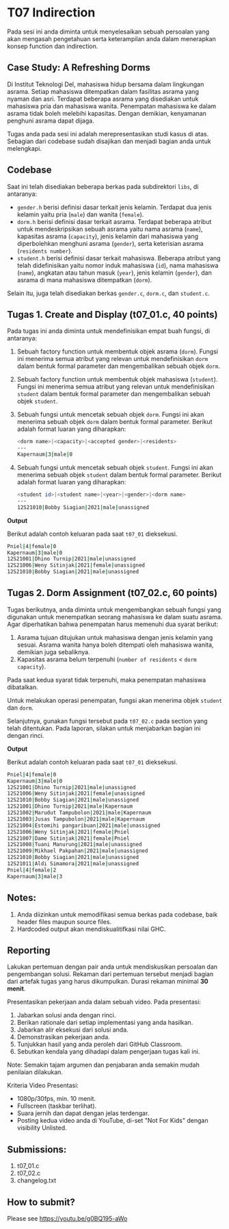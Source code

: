 # T07 Indirection

Pada sesi ini anda diminta untuk menyelesaikan sebuah persoalan yang akan mengasah pengetahuan serta keterampilan anda dalam menerapkan konsep function dan indirection.

## Case Study: A Refreshing Dorms

Di Institut Teknologi Del, mahasiswa hidup bersama dalam lingkungan asrama. Setiap mahasiswa ditempatkan dalam fasilitas asrama yang nyaman dan asri. Terdapat beberapa asrama yang disediakan untuk mahasiswa pria dan mahasiswa wanita. Penempatan mahasiswa ke dalam asrama tidak boleh melebihi kapasitas. Dengan demikian, kenyamanan penghuni asrama dapat dijaga.

Tugas anda pada sesi ini adalah merepresentasikan studi kasus di atas. Sebagian dari codebase sudah disajikan dan menjadi bagian anda untuk melengkapi.

## Codebase

Saat ini telah disediakan beberapa berkas pada subdirektori ```libs```, di antaranya:
+ ```gender.h``` berisi definisi dasar terkait jenis kelamin. Terdapat dua jenis kelamin yaitu pria (```male```) dan wanita (```female```).
+ ```dorm.h``` berisi definisi dasar terkait asrama. Terdapat beberapa atribut untuk mendeskripsikan sebuah asrama yaitu nama asrama (```name```), kapasitas asrama (```capacity```), jenis kelamin dari mahasiswa yang diperbolehkan menghuni asrama (```gender```), serta keterisian asrama (```residents number```).
+ ```student.h``` berisi definisi dasar terkait mahasiswa. Beberapa atribut yang telah didefinisikan yaitu nomor induk mahasiswa (```id```), nama mahasiswa (```name```), angkatan atau tahun masuk (```year```), jenis kelamin (```gender```), dan asrama di mana mahasiswa ditempatkan (```dorm```).

Selain itu, juga telah disediakan berkas ```gender.c```, ```dorm.c```, dan ```student.c```.

## Tugas 1. Create and Display (t07_01.c, 40 points)

Pada tugas ini anda diminta untuk mendefinisikan empat buah fungsi, di antaranya:
1. Sebuah factory function untuk membentuk objek asrama (```dorm```). Fungsi ini menerima semua atribut yang relevan untuk mendefinisikan ```dorm``` dalam bentuk formal parameter dan mengembalikan sebuah objek ```dorm```.
2. Sebuah factory function untuk membentuk objek mahasiswa (```student```). Fungsi ini menerima semua atribut yang relevan untuk mendefinisikan ```student``` dalam bentuk formal parameter dan mengembalikan sebuah objek ```student```.
3. Sebuah fungsi untuk mencetak sebuah objek ```dorm```. Fungsi ini akan menerima sebuah objek ```dorm``` dalam bentuk formal parameter. Berikut adalah format luaran yang diharapkan:
   
   ```bash
   <dorm name>|<capacity>|<accepted gender>|<residents>
   ---
   Kapernaum|3|male|0
   ```

4. Sebuah fungsi untuk mencetak sebuah objek ```student```. Fungsi ini akan menerima sebuah objek ```student``` dalam bentuk formal parameter. Berikut adalah format luaran yang diharapkan:
   
   ```bash
   <student id>|<student name>|<year>|<gender>|<dorm name>
   ---
   12S21010|Bobby Siagian|2021|male|unassigned
   ```

**Output**

Berikut adalah contoh keluaran pada saat ```t07_01``` dieksekusi.

```bash
Pniel|4|female|0
Kapernaum|3|male|0
12S21001|Dhino Turnip|2021|male|unassigned
12S21006|Weny Sitinjak|2021|female|unassigned
12S21010|Bobby Siagian|2021|male|unassigned

```

## Tugas 2. Dorm Assignment (t07_02.c, 60 points)

Tugas berikutnya, anda diminta untuk mengembangkan sebuah fungsi yang digunakan untuk menempatkan seorang mahasiswa ke dalam suatu asrama. Agar diperhatikan bahwa penempatan harus memenuhi dua syarat berikut:
1. Asrama tujuan ditujukan untuk mahasiswa dengan jenis kelamin yang sesuai. Asrama wanita hanya boleh ditempati oleh mahasiswa wanita, demikian juga sebaliknya.
2. Kapasitas asrama belum terpenuhi (```number of residents``` < ```dorm capacity```).

Pada saat kedua syarat tidak terpenuhi, maka penempatan mahasiswa dibatalkan.

Untuk melakukan operasi penempatan, fungsi akan menerima objek ```student``` dan ```dorm```.

Selanjutnya, gunakan fungsi tersebut pada ```t07_02.c``` pada section yang telah ditentukan. Pada laporan, silakan untuk menjabarkan bagian ini dengan rinci.

**Output**

Berikut adalah contoh keluaran pada saat ```t07_01``` dieksekusi.

```bash
Pniel|4|female|0
Kapernaum|3|male|0
12S21001|Dhino Turnip|2021|male|unassigned
12S21006|Weny Sitinjak|2021|female|unassigned
12S21010|Bobby Siagian|2021|male|unassigned
12S21001|Dhino Turnip|2021|male|Kapernaum
12S21002|Marudut Tampubolon|2021|male|Kapernaum
12S21003|Jusas Tampubolon|2021|male|Kapernaum
12S21004|Estomihi pangaribuan|2021|male|unassigned
12S21006|Weny Sitinjak|2021|female|Pniel
12S21007|Dame Sitinjak|2021|female|Pniel
12S21008|Tuani Manurung|2021|male|unassigned
12S21009|Mikhael Pakpahan|2021|male|unassigned
12S21010|Bobby Siagian|2021|male|unassigned
12S21011|Aldi Simamora|2021|male|unassigned
Pniel|4|female|2
Kapernaum|3|male|3

```

## Notes:

1. Anda diizinkan untuk memodifikasi semua berkas pada codebase, baik header files maupun source files.
2. Hardcoded output akan mendiskualitifkasi nilai GHC.

## Reporting
Lakukan pertemuan dengan pair anda untuk mendiskusikan persoalan dan pengembangan solusi. Rekaman dari pertemuan tersebut menjadi bagian dari artefak tugas yang harus dikumpulkan. Durasi rekaman minimal **30 menit**.

Presentasikan pekerjaan anda dalam sebuah video. Pada presentasi:
1. Jabarkan solusi anda dengan rinci.
2. Berikan rationale dari setiap implementasi yang anda hasilkan.
3. Jabarkan alir eksekusi dari solusi anda.
4. Demonstrasikan pekerjaan anda.
5. Tunjukkan hasil yang anda peroleh dari GitHub Classroom.
6. Sebutkan kendala yang dihadapi dalam pengerjaan tugas kali ini.

Note: Semakin tajam argumen dan penjabaran anda semakin mudah penilaian dilakukan.

Kriteria Video Presentasi:
+ 1080p/30fps, min. 10 menit.
+ Fullscreen (taskbar terlihat).
+ Suara jernih dan dapat dengan jelas terdengar.
+ Posting kedua video anda di YouTube, di-set "Not For Kids" dengan visibility Unlisted.

## Submissions:

1. t07_01.c
2. t07_02.c
3. changelog.txt

## How to submit?
Please see https://youtu.be/g0BQ195-aWo
